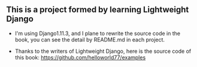 This is a project formed by learning Lightweight Django
--
* I'm using Django1.11.3, and I plane to rewrite the source code in the book, you can see the detail by README.md in each project.

* Thanks to the writers of Lightweight Django, here is the source code of this book:
https://github.com/helloworld77/examples